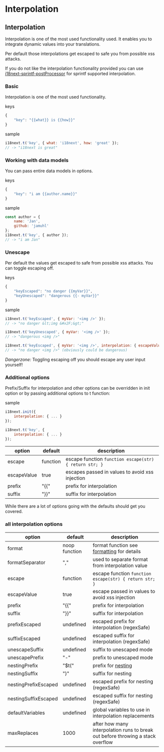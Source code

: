# Interpolation

## Interpolation

Interpolation is one of the most used functionality used. It enables you to integrate dynamic values into your translations.

Per default those interpolations get escaped to safe you from possible xss attacks.

If you do not like the interpolation functionality provided you can use [i18next-sprintf-postProcessor](https://github.com/i18next/i18next-sprintf-postProcessor) for sprintf supported interpolation.

### Basic

Interpolation is one of the most used functionality.

keys

```javascript
{
    "key": "{{what}} is {{how}}"
}
```

sample

```javascript
i18next.t('key', { what: 'i18next', how: 'great' });
// -> "i18next is great"
```

### Working with data models

You can pass entire data models in options.

keys

```javascript
{
    "key": "i am {{author.name}}"
}
```

sample

```javascript
const author = { 
    name: 'Jan',
    github: 'jamuhl'
};
i18next.t('key', { author });
// -> "i am Jan"
```

### Unescape

Per default the values get escaped to safe from possible xss attacks. You can toggle escaping off.

keys

```javascript
{
    "keyEscaped": "no danger {{myVar}}",
    "keyUnescaped": "dangerous {{- myVar}}"
}
```

sample

```javascript
i18next.t('keyEscaped', { myVar: '<img />' });
// -> "no danger &lt;img &#x2F;&gt;"

i18next.t('keyUnescaped', { myVar: '<img />' });
// -> "dangerous <img />"

i18next.t('keyEscaped', { myVar: '<img />', interpolation: { escapeValue: false } });
// -> "no danger <img />" (obviously could be dangerous)
```

_Dangerzone:_ Toggling escaping off you should escape any user input yourself!

### Additional options

Prefix/Suffix for interpolation and other options can be overridden in init option or by passing additional options to t function:

sample

```javascript
i18next.init({
    interpolation: { ... }
});

i18next.t('key', {
    interpolation: { ... }
});
```

| option | default | description |
| --- | --- | --- |
| escape | function | escape function `function escape(str) { return str; }` |
| escapeValue | true | escapes passed in values to avoid xss injection |
| prefix | "{{" | prefix for interpolation |
| suffix | "}}" | suffix for interpolation |

While there are a lot of options going with the defaults should get you covered.

### all interpolation options

| option | default | description |
| --- | --- | --- |
| format | noop function | format function see [formatting](formatting.md) for details |
| formatSeparator | "," | used to separate format from interpolation value |
| escape | function | escape function `function escape(str) { return str; }` |
| escapeValue | true | escape passed in values to avoid xss injection |
| prefix | "{{" | prefix for interpolation |
| suffix | "}}" | suffix for interpolation |
| prefixEscaped | undefined | escaped prefix for interpolation \(regexSafe\) |
| suffixEscaped | undefined | escaped suffix for interpolation \(regexSafe\) |
| unescapeSuffix | undefined | suffix to unescaped mode |
| unescapePrefix | "-" | prefix to unescaped mode |
| nestingPrefix | "$t\(" | prefix for [nesting](nesting.md) |
| nestingSuffix | "\)" | suffix for nesting |
| nestingPrefixEscaped | undefined | escaped prefix for nesting \(regexSafe\) |
| nestingSuffixEscaped | undefined | escaped suffix for nesting \(regexSafe\) |
| defaultVariables | undefined | global variables to use in interpolation replacements |
| maxReplaces | 1000 | after how many interpolation runs to break out before throwing a stack overflow |

